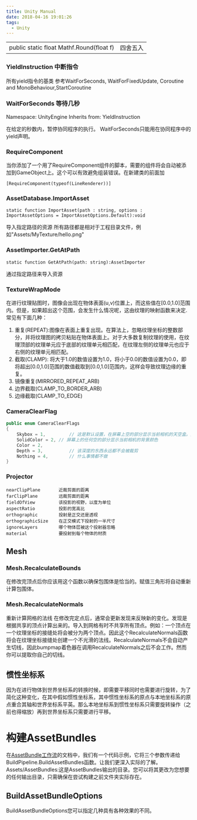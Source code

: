 ```yaml
---
title: Unity Manual
date: 2018-04-16 19:01:26
tags:
  - Unity
---
```


|||
|--|--|
|public static float Mathf.Round(float f)|四舍五入|

### YieldInstruction 中断指令

所有yield指令的基类
参考WaitForSeconds, WaitForFixedUpdate, Coroutine and MonoBehaviour,StartCoroutine

### WaitForSeconds 等待几秒

Namespace: UnityEngine
Inherits from: YieldInstruction

在给定的秒数内，暂停协同程序的执行。
WaitForSeconds只能用在协同程序中的yield声明。

### RequireComponent

当你添加了一个用了RequireComponent组件的脚本，需要的组件将会自动被添加到GameObject上。这个可以有效避免组装错误。在新建类的前面加

	[RequireComponent(typeof(LineRenderer))]

### AssetDatabase.ImportAsset

	static function ImportAsset(path : string, options : ImportAssetOptions = ImportAssetOptions.Default):void

导入指定路径的资源
所有路径都是相对于工程目录文件，例如"Assets/MyTexture/hello.png"

### AssetImporter.GetAtPath

	static function GetAtPath(path: string):AssetImporter

通过指定路径来导入资源

### TextureWrapMode

在进行纹理贴图时，图像会出现在物体表面(u,v)位置上，而这些值在[0.0,1.0]范围内。但是，如果超出这个范围，会发生什么情况呢，这由纹理的映射函数来决定.常见有下面几种：

1. 重复(REPEAT):图像在表面上重复出现。在算法上，忽略纹理坐标的整数部分，并将纹理图的拷贝粘贴在物体表面上。对于大多数复制纹理的使用，在纹理顶部的纹理单元应于底部的纹理单元相匹配，在纹理左侧的纹理单元也应于右侧的纹理单元相匹配。
2. 截取(CLAMP): 将大于1.0的数值设置为1.0，将小于0.0的数值设置为0.0，即将超出[0.0,1.0]范围的数值截取到[0.0,1.0]范围内，这样会导致纹理边缘的重复。
3. 镜像重复(MIRRORED_REPEAT_ARB)
4. 边界截取(CLAMP_TO_BORDER_ARB)
5. 边缘截取(CLAMP_TO_EDGE)

### CameraClearFlag

```C#
public enum CameraClearFlags
{
	Skybox = 1,			// 这是默认设置，在屏幕上空的部分显示当前相机的天空盒。如果当前相机没有设置天空盒，它会默认使用Edit->Render Settings里)中选择天空盒。然后它将退回使用背景颜色，另外天空盒组件可以添加到相机上。
	SolidColor = 2, // 屏幕上的任何空的部分显示当前相机的背景颜色
	Color = 2,
	Depth = 3,			// 该深度的东西永远都不会被裁剪
	Nothing = 4,		// 什么事情都不做
}
```

### Projector

    nearClipPlane       近裁剪面的距离
    farClipPlane        远裁剪面的距离
    fieldOfView         该投影的视野，以度为单位
    aspectRatio         投影的宽高比
    orthographic        投射是正交还是透视
    orthographicSize    在正交模式下投射的一半尺寸
    ignoreLayers        哪个物体层被这个投射器忽略
    material            要投射到每个物体的材质

## Mesh

### Mesh.RecalculateBounds

在修改完顶点后你应该用这个函数以确保包围体是恰当的。赋值三角形将自动重新计算包围体。

### Mesh.RecalculateNormals

重新计算网格的法线
在修改完定点后，通常会更新发现来反映新的变化。发现是根据共享的顶点计算出来的。导入到网格有时不共享所有顶点。例如：一个顶点在一个纹理坐标的接缝处将会被分为两个顶点。因此这个RecalculateNormals函数将会在纹理坐标接缝处创建一个不光滑的法线。RecalculateNormals不会自动产生切线，因此bumpmap着色器在调用RecalculateNormals之后不会工作。然而你可以提取你自己的切线。

## 惯性坐标系

因为在进行物体到世界坐标系的转换时候，即需要平移同时也需要进行旋转，为了简化这种变化，在其中假如惯性坐标系，其中惯性坐标系的原点与本地坐标系的原点重合其轴和世界坐标系平英。那么本地坐标系到惯性坐标系只需要旋转操作（之前也得缩放）再到世界坐标系只需要进行平移。

# 构建AssetBundles

在<a href="https://docs.unity3d.com/Manual/AssetBundles-Workflow.html">AssetBundle工作流</a>的文档中，我们有一个代码示例，它将三个参数传递给BuildPipeline.BuildAssetBundles函数。让我们更深入实际的了解。
Assets/AssetBundles:这是AssetBundles输出的目录。您可以将其更改为您想要的任何输出目录，只需确保在尝试构建之前文件夹实际存在。
## BuildAssetBundleOptions
BuildAssetBundleOptions您可以指定几种具有各种效果的不同。